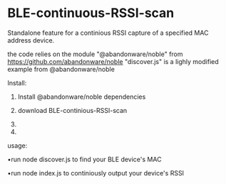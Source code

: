 # BLE-continuous-RSSI-scan

Standalone feature for a continious RSSI capture of a specified MAC address device.

the code relies on the module "@abandonware/noble" from https://github.com/abandonware/noble
"discover.js" is a lighly modified example from @abandonware/noble

Install:
1) Install @abandonware/noble dependencies

2) download BLE-continious-RSSI-scan

3) 

4) 


usage:

•run
node discover.js
to find your BLE device's MAC

•run
node index.js <BLEMAC>
to continiously output your device's RSSI
